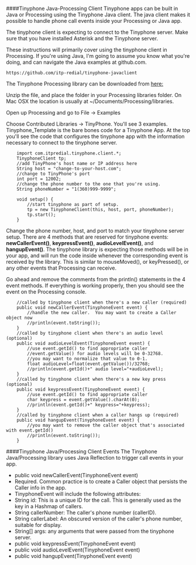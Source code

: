 ####Tinyphone Java-Processing Client
Tinyphone apps can be built in Java or Processing using the Tinyphone Java client. The java client makes it possible to handle phone call events inside your Processing or Java app.

The tinyphone client is expecting to connect to the Tinyphone server.  Make sure that you have installed Asterisk and the Tinyphone server.

These instructions will primarily cover using the tinyphone client in Processing. If you're using Java, I'm going to assume you know what you're doing, and can navigate the Java examples at github.com.

    https://github.com/itp-redial/tinyphone-javaclient
The Tinyphone Processing library can be downloaded from [here:](https://github.com/downloads/itp-redial/tinyphone-javaclient/TinyPhone.zip)

Unzip the file, and place the folder in your Processing libraries folder.  On Mac OSX the location is usually at ~/Documents/Processing/libraries.

Open up Processing and go to File -> Examples

Choose Contributed Libraries -> TinyPhone.  You'll see 3 examples.  Tinyphone_Template is the bare bones code for a Tinyphone App.  At the top you'll see the code that configures the tinyphone app with the information necessary to connect to the tinyphone server.

````
    import com.itpredial.tinyphone.client.*;
	TinyphoneClient tp;
	//add TinyPhone's host name or IP address here
	String host = "change-to-your-host.com";
	//change to TinyPhone's port
	int port = 12002;
	//change the phone number to the one that you're using.
	String phoneNumber = "1(360)999-9999";
	
	void setup() {
  		//start tinyphone as part of setup.
  		tp = new TinyphoneClient(this, host, port, phoneNumber);
  		tp.start();
	}

````

Change the phone number, host, and port to match your tinyphone server setup.
There are 4 methods that are reserved for tinyphone events: **newCallerEvent()**, **keypressEvent()**, **audioLevelEvent()**, and **hangupEvent()**. The tinyphone library is expecting those methods will be in your app, and will run the code inside whenever the corresponding event is received by the library. This is similar to mouseMoved(), or keyPressed(), or any other events that Processing can receive.

Go ahead and remove the comments from the println() statements in the 4 event methods. If everything is working properly, then you should see the event on the Processing console.

````
	//called by tinyphone client when there's a new caller (required)
	public void newCallerEvent(TinyphoneEvent event) {
  		//handle the new caller.  You may want to create a Caller object now
  		//println(event.toString());
	}
	//called by tinyphone client when there's an audio level (optional)
	public void audioLevelEvent(TinyphoneEvent event) {
  		//use event.getId() to find appropriate caller
  		//event.getValue() for audio levels will be 0-32768.
  		//you may want to normalize that value to 0-1.
  		float audioLevel=float(event.getValue())/32768;
  		//println(event.getId()+" audio level="+audioLevel);
	}
	//called by tinyphone client when there's a new key press (optional)
	public void keypressEvent(TinyphoneEvent event) {
  		//use event.getId() to find appropriate caller
  		char keypress = event.getValue().charAt(0);
  		//println(event.getId()+" keypress="+keypress);
	}
	//called by tinyphone client when a caller hangs up (required)
	public void hangupEvent(TinyphoneEvent event) {
  		//you may want to remove the caller object that's associated with event.getId()
  		//println(event.toString());
	}
````

####Tinyphone Java/Processing Client Events
The Tinyphone Java/Processing library uses Java Reflection to trigger call events in your app. 

 - public void newCallerEvent(TinyphoneEvent event)
  - Required.  Common practice is to create a Caller object that persists the Caller info in the app.
  - TinyphoneEvent will include the following attributes:
   - String id: This is a unique ID for the call.  This is generally used as the key in a Hashmap of callers.
   - String callerNumber: The caller's phone number (callerID).
   - String callerLabel: An obscured version of the caller's phone number, suitable for display.
   - String[] args: any arguments that were passed from the tinyphone server.
 - public void keypressEvent(TinyphoneEvent event)
 - public void audioLevelEvent(TinyphoneEvent event)
 - public void hangupEvent(TinyphoneEvent event)